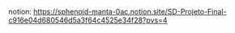 notion: https://sphenoid-manta-0ac.notion.site/SD-Projeto-Final-c916e04d680546d5a3f64c4525e34f28?pvs=4
